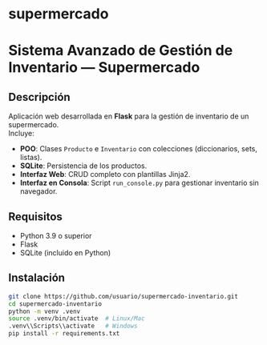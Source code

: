 # supermercado
# Sistema Avanzado de Gestión de Inventario — Supermercado

## Descripción
Aplicación web desarrollada en **Flask** para la gestión de inventario de un supermercado.  
Incluye:
- **POO**: Clases `Producto` e `Inventario` con colecciones (diccionarios, sets, listas).
- **SQLite**: Persistencia de los productos.
- **Interfaz Web**: CRUD completo con plantillas Jinja2.
- **Interfaz en Consola**: Script `run_console.py` para gestionar inventario sin navegador.

## Requisitos
- Python 3.9 o superior
- Flask
- SQLite (incluido en Python)

## Instalación
```bash
git clone https://github.com/usuario/supermercado-inventario.git
cd supermercado-inventario
python -m venv .venv
source .venv/bin/activate  # Linux/Mac
.venv\\Scripts\\activate   # Windows
pip install -r requirements.txt
